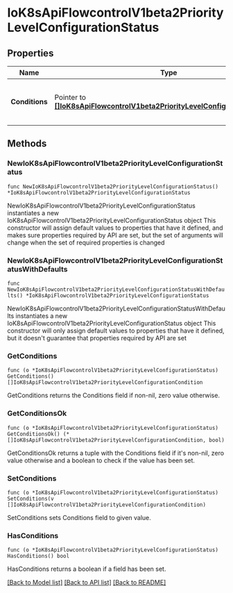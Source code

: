 # IoK8sApiFlowcontrolV1beta2PriorityLevelConfigurationStatus

## Properties

Name | Type | Description | Notes
------------ | ------------- | ------------- | -------------
**Conditions** | Pointer to [**[]IoK8sApiFlowcontrolV1beta2PriorityLevelConfigurationCondition**](IoK8sApiFlowcontrolV1beta2PriorityLevelConfigurationCondition.md) | &#x60;conditions&#x60; is the current state of \&quot;request-priority\&quot;. | [optional] 

## Methods

### NewIoK8sApiFlowcontrolV1beta2PriorityLevelConfigurationStatus

`func NewIoK8sApiFlowcontrolV1beta2PriorityLevelConfigurationStatus() *IoK8sApiFlowcontrolV1beta2PriorityLevelConfigurationStatus`

NewIoK8sApiFlowcontrolV1beta2PriorityLevelConfigurationStatus instantiates a new IoK8sApiFlowcontrolV1beta2PriorityLevelConfigurationStatus object
This constructor will assign default values to properties that have it defined,
and makes sure properties required by API are set, but the set of arguments
will change when the set of required properties is changed

### NewIoK8sApiFlowcontrolV1beta2PriorityLevelConfigurationStatusWithDefaults

`func NewIoK8sApiFlowcontrolV1beta2PriorityLevelConfigurationStatusWithDefaults() *IoK8sApiFlowcontrolV1beta2PriorityLevelConfigurationStatus`

NewIoK8sApiFlowcontrolV1beta2PriorityLevelConfigurationStatusWithDefaults instantiates a new IoK8sApiFlowcontrolV1beta2PriorityLevelConfigurationStatus object
This constructor will only assign default values to properties that have it defined,
but it doesn't guarantee that properties required by API are set

### GetConditions

`func (o *IoK8sApiFlowcontrolV1beta2PriorityLevelConfigurationStatus) GetConditions() []IoK8sApiFlowcontrolV1beta2PriorityLevelConfigurationCondition`

GetConditions returns the Conditions field if non-nil, zero value otherwise.

### GetConditionsOk

`func (o *IoK8sApiFlowcontrolV1beta2PriorityLevelConfigurationStatus) GetConditionsOk() (*[]IoK8sApiFlowcontrolV1beta2PriorityLevelConfigurationCondition, bool)`

GetConditionsOk returns a tuple with the Conditions field if it's non-nil, zero value otherwise
and a boolean to check if the value has been set.

### SetConditions

`func (o *IoK8sApiFlowcontrolV1beta2PriorityLevelConfigurationStatus) SetConditions(v []IoK8sApiFlowcontrolV1beta2PriorityLevelConfigurationCondition)`

SetConditions sets Conditions field to given value.

### HasConditions

`func (o *IoK8sApiFlowcontrolV1beta2PriorityLevelConfigurationStatus) HasConditions() bool`

HasConditions returns a boolean if a field has been set.


[[Back to Model list]](../README.md#documentation-for-models) [[Back to API list]](../README.md#documentation-for-api-endpoints) [[Back to README]](../README.md)



